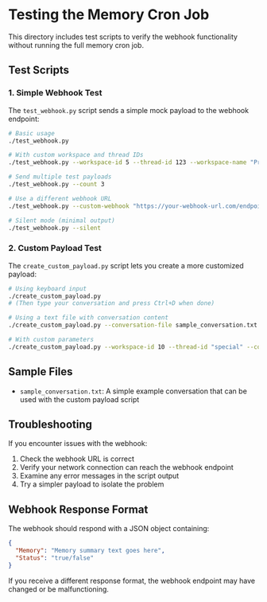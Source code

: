 # Testing the Memory Cron Job

This directory includes test scripts to verify the webhook functionality without running the full memory cron job.

## Test Scripts

### 1. Simple Webhook Test

The `test_webhook.py` script sends a simple mock payload to the webhook endpoint:

```bash
# Basic usage
./test_webhook.py

# With custom workspace and thread IDs
./test_webhook.py --workspace-id 5 --thread-id 123 --workspace-name "Production Line" --user-name "operator"

# Send multiple test payloads
./test_webhook.py --count 3

# Use a different webhook URL
./test_webhook.py --custom-webhook "https://your-webhook-url.com/endpoint"

# Silent mode (minimal output)
./test_webhook.py --silent
```

### 2. Custom Payload Test

The `create_custom_payload.py` script lets you create a more customized payload:

```bash
# Using keyboard input
./create_custom_payload.py
# (Then type your conversation and press Ctrl+D when done)

# Using a text file with conversation content
./create_custom_payload.py --conversation-file sample_conversation.txt

# With custom parameters
./create_custom_payload.py --workspace-id 10 --thread-id "special" --conversation-file sample_conversation.txt
```

## Sample Files

- `sample_conversation.txt`: A simple example conversation that can be used with the custom payload script

## Troubleshooting

If you encounter issues with the webhook:

1. Check the webhook URL is correct
2. Verify your network connection can reach the webhook endpoint
3. Examine any error messages in the script output
4. Try a simpler payload to isolate the problem

## Webhook Response Format

The webhook should respond with a JSON object containing:

```json
{
  "Memory": "Memory summary text goes here",
  "Status": "true/false"
}
```

If you receive a different response format, the webhook endpoint may have changed or be malfunctioning.